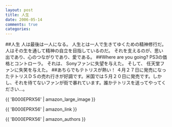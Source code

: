 ```yaml
---
layout: post
title: 人生
date: 2006-05-14
comments: true
categories:
---
```


##人生
人は最後は一人になる。
人生とは一人で生きてゆくための精神修行だ。
人はその生を通して精神の自立を目指しているのだ。
それを支えるのが、思い出であり、心のつながりであり、愛である。
##Where are you going?
PS3の価格とコントローラ。
それは、
Sonyファンに失望を与えた。
そして、
任天堂ファンに失笑を与えた。
##あちらでもテトリスが熱い！
４月２７日に発売になったテトリスＤＳの売れ行きが好調です。米国では５月２０日に発売です。しかし、それを待てないファンが街で暴れています。誰かテトリスを送ってやってください...。

[](http://video.google.com/videoplay?docid=-1738616917936225619)

{{ 'B000EPRX56' | amazon_large_image }}

{{ 'B000EPRX56' | amazon_link }}

{{ 'B000EPRX56' | amazon_authors }}
